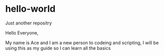 # hello-world
Just another repositry

Hello Everyone,

My name is Ace and I am a new person to codeing and scripting, I will be using this as my guide so I can learn all the basics
